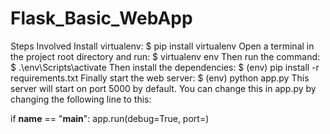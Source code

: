 # Flask_Basic_WebApp

Steps Involved
Install virtualenv:
$ pip install virtualenv
Open a terminal in the project root directory and run:
$ virtualenv env
Then run the command:
$ .\env\Scripts\activate
Then install the dependencies:
$ (env) pip install -r requirements.txt
Finally start the web server:
$ (env) python app.py
This server will start on port 5000 by default. You can change this in app.py by changing the following line to this:

if __name__ == "__main__":
    app.run(debug=True, port=<desired port>)
